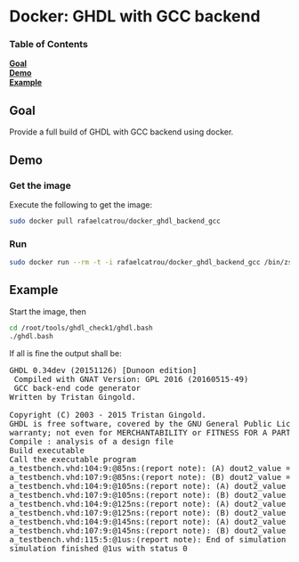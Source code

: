 # Docker: GHDL with GCC backend

### Table of Contents
**[Goal](#goal)**  
**[Demo](#demo)**  
**[Example](#example)**

## Goal

Provide a full build of GHDL with GCC backend using docker.

## Demo

### Get the image

Execute the following to get the image:
```bash
sudo docker pull rafaelcatrou/docker_ghdl_backend_gcc
```

### Run

```bash
sudo docker run --rm -t -i rafaelcatrou/docker_ghdl_backend_gcc /bin/zsh
```

## Example

Start the image, then
```bash
cd /root/tools/ghdl_check1/ghdl.bash
./ghdl.bash
```

If all is fine the output shall be:
<pre>
GHDL 0.34dev (20151126) [Dunoon edition]
 Compiled with GNAT Version: GPL 2016 (20160515-49)
 GCC back-end code generator
Written by Tristan Gingold.

Copyright (C) 2003 - 2015 Tristan Gingold.
GHDL is free software, covered by the GNU General Public License.  There is NO
warranty; not even for MERCHANTABILITY or FITNESS FOR A PARTICULAR PURPOSE.
Compile : analysis of a design file
Build executable
Call the executable program
a_testbench.vhd:104:9:@85ns:(report note): (A) dout2_value = 4
a_testbench.vhd:107:9:@85ns:(report note): (B) dout2_value = 6
a_testbench.vhd:104:9:@105ns:(report note): (A) dout2_value = 5
a_testbench.vhd:107:9:@105ns:(report note): (B) dout2_value = 9
a_testbench.vhd:104:9:@125ns:(report note): (A) dout2_value = 6
a_testbench.vhd:107:9:@125ns:(report note): (B) dout2_value = 12
a_testbench.vhd:104:9:@145ns:(report note): (A) dout2_value = 7
a_testbench.vhd:107:9:@145ns:(report note): (B) dout2_value = 15
a_testbench.vhd:115:5:@1us:(report note): End of simulation
simulation finished @1us with status 0
</pre>

